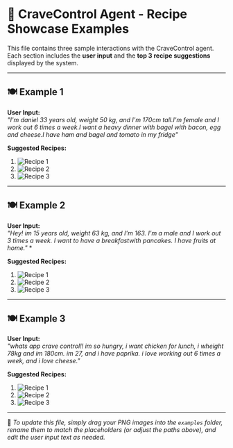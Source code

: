 # 🧠 CraveControl Agent - Recipe Showcase Examples

This file contains three sample interactions with the CraveControl agent.  
Each section includes the **user input** and the **top 3 recipe suggestions** displayed by the system.

---

## 🍽️ Example 1

**User Input:**  
*"I'm daniel 33 years old, weight 50 kg, and I'm 170cm tall.I'm female and I work out 6 times a week.I want a heavy dinner with bagel with bacon, egg and cheese.I have ham and bagel and tomato in my fridge"*

**Suggested Recipes:**

1. ![Recipe 1](./pics/example1_recipe1.png)
2. ![Recipe 2](./pics/example1_recipe2.png)
3. ![Recipe 3](./pics/example1_recipe3.png)

---

## 🍽️ Example 2

**User Input:**  
*"Hey! im 15 years old, weight 63 kg, and I'm 163. I'm a male and I work out 3 times a week. I want to have a breakfastwith pancakes. I have fruits at home."*
*

**Suggested Recipes:**

1. ![Recipe 1](./pics/example2_recipe1.png)
2. ![Recipe 2](./pics/example2_recipe2.png)
3. ![Recipe 3](./pics/example2_recipe3.png)

---

## 🍽️ Example 3

**User Input:**  
*"whats app crave control!! im so hungry, i want chicken for lunch, i wheight 78kg and im 180cm. im 27, and i have paprika. i love working out 6 times a week, and i love cheese."*

**Suggested Recipes:**

1. ![Recipe 1](./pics/example3_recipe1.png)
2. ![Recipe 2](./pics/example3_recipe2.png)
3. ![Recipe 3](./pics/example3_recipe3.png)

---

📝 *To update this file, simply drag your PNG images into the `examples` folder, rename them to match the placeholders (or adjust the paths above), and edit the user input text as needed.*
